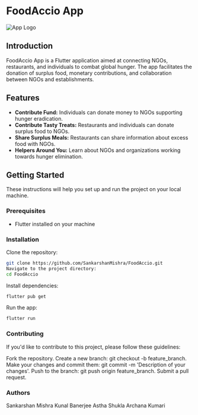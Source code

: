 # FoodAccio App

![App Logo](https://www.government.se/globalassets/government/bilder/finansdepartementet/agenda-2030-icons/theglobalgoals_icons_color_goal_2.png?preset=Landscape_3x2_690x460)

## Introduction

FoodAccio App is a Flutter application aimed at connecting NGOs, restaurants, and individuals to combat global hunger. The app facilitates the donation of surplus food, monetary contributions, and collaboration between NGOs and establishments.

## Features

- **Contribute Fund:** Individuals can donate money to NGOs supporting hunger eradication.
- **Contribute Tasty Treats:** Restaurants and individuals can donate surplus food to NGOs.
- **Share Surplus Meals:** Restaurants can share information about excess food with NGOs.
- **Helpers Around You:** Learn about NGOs and organizations working towards hunger elimination.

## Getting Started

These instructions will help you set up and run the project on your local machine.

### Prerequisites

- Flutter installed on your machine

### Installation
Clone the repository:
   ```bash
   git clone https://github.com/SankarshanMishra/FoodAccio.git
   Navigate to the project directory:
   cd FoodAccio
   ```
   Install dependencies:
   ```bash
   flutter pub get
   ```
   Run the app:
   ```bash
   flutter run
```
### Contributing
If you'd like to contribute to this project, please follow these guidelines:

Fork the repository.
Create a new branch: git checkout -b feature_branch.
Make your changes and commit them: git commit -m 'Description of your changes'.
Push to the branch: git push origin feature_branch.
Submit a pull request.
### Authors
Sankarshan Mishra
Kunal Banerjee
Astha Shukla
Archana Kumari
